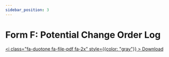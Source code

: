 ```yaml
---
sidebar_position: 3
---
```


# Form F: Potential Change Order Log

<a href="/pdf/pnc/form-f-pco.pdf" download><i class="fa-duotone fa-file-pdf fa-2x" style={{color: "gray"}} ></i>&nbsp;Download</a>


